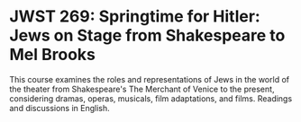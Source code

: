 # JWST 269: Springtime for Hitler: Jews on Stage from Shakespeare to Mel Brooks

This course examines the roles and representations of Jews in the world of the theater from Shakespeare's The Merchant of Venice to the present, considering dramas, operas, musicals, film adaptations, and films. Readings and discussions in English.